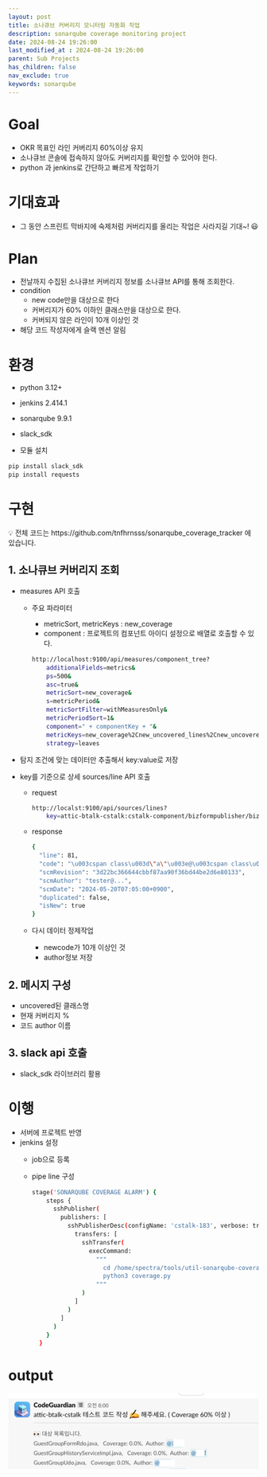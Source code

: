 ```yaml
---
layout: post
title: 소나큐브 커버리지 모니터링 자동화 작업
description: sonarqube coverage monitoring project
date: 2024-08-24 19:26:00
last_modified_at : 2024-08-24 19:26:00
parent: Sub Projects
has_children: false
nav_exclude: true
keywords: sonarqube
---
```



# Goal

- OKR 목표인 라인 커버리지 60%이상 유지
- 소나큐브 콘솔에 접속하지 않아도 커버리지를 확인할 수 있어야 한다.
- python 과 jenkins로 간단하고 빠르게 작업하기

# 기대효과

- 그 동안 스프린트 막바지에 숙제처럼 커버리지를 올리는 작업은 사라지길 기대~! 😃

# Plan

- 전날까지 수집된 소나큐브 커버리지 정보를  소나큐브 API를 통해 조회한다.
- condition
    - new code만을 대상으로 한다
    - 커버리지가 60% 이하인 클래스만을 대상으로 한다.
    - 커버되지 않은 라인이 10개 이상인 것
- 해당 코드 작성자에게 슬랙 멘션 알림

# 환경

- python 3.12+
- jenkins 2.414.1
- sonarqube 9.9.1
- slack_sdk


- 모듈 설치

```java
pip install slack_sdk
pip install requests
```

# 구현

<aside>
💡 전체 코드는 https://github.com/tnfhrnsss/sonarqube_coverage_tracker 에 있습니다.
</aside>

## 1. 소나큐브 커버리지 조회

- measures API 호출
    - 주요 파라미터
        - metricSort, metricKeys : new_coverage
        - component : 프로젝트의 컴포넌트 아이디 설정으로 배열로 호출할 수 있다.
        
        ```bash
        http://localhost:9100/api/measures/component_tree?
        	additionalFields=metrics&
        	ps=500&
        	asc=true&
        	metricSort=new_coverage&
        	s=metricPeriod&
        	metricSortFilter=withMeasuresOnly&
        	metricPeriodSort=1&
        	component=" + componentKey + "&
        	metricKeys=new_coverage%2Cnew_uncovered_lines%2Cnew_uncovered_conditions&
        	strategy=leaves
        ```
        
- 탐지 조건에 맞는 데이터만 추출해서 key:value로 저장
- key를 기준으로 상세 sources/line API 호출
    - request
        
        ```bash
        http://localst:9100/api/sources/lines?
        	key=attic-btalk-cstalk:cstalk-component/bizformpublisher/bizformpublisher-service/src/main/java/spectra/attic/btalk/cstalk/bizformpublisher/request/adapter/local/AgentBizformRequestLocalAdapter.java
        ```
        
    - response
        
        ```bash
        {
          "line": 81,
          "code": "\u003cspan class\u003d\"a\"\u003e@\u003cspan class\u003d\"sym-5 sym\"\u003ePathVariable\u003c/span\u003e\u003c/span\u003e String \u003cspan class\u003d\"sym-45 sym\"\u003eknowledgeId\u003c/span\u003e",
          "scmRevision": "3d22bc366644cbbf87aa90f36bd44be2d6e80133",
          "scmAuthor": "tester@...",
          "scmDate": "2024-05-20T07:05:00+0900",
          "duplicated": false,
          "isNew": true
        }
        ```
        
    - 다시 데이터 정제작업
        - newcode가 10개 이상인 것
        - author정보 저장
    

## 2. 메시지 구성

- uncovered된 클래스명
- 현재 커버리지 %
- 코드 author 이름

## 3. slack api 호출

- slack_sdk 라이브러리 활용

# 이행

- 서버에 프로젝트 반영
- jenkins 설정
    - job으로 등록
    - pipe line 구성
        
        ```bash
        stage('SONARQUBE COVERAGE ALARM') {
            steps {
              sshPublisher(
                publishers: [
                  sshPublisherDesc(configName: 'cstalk-183', verbose: true,
                    transfers: [
                      sshTransfer(
                        execCommand:
                          """
                            cd /home/spectra/tools/util-sonarqube-coverage/src
                            python3 coverage.py
                          """
                      )
                    ]
                  )
                ]
              )
            }
          }
        ```
        

# output

![sonarqube_coverage_monitoring](./img/sonarqube_coverage_monitoring.png)